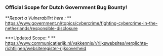 ### Official Scope for Dutch Government Bug Bounty!

***Report a Vulnerabilirt here :* **
https://www.government.nl/topics/cybercrime/fighting-cybercrime-in-the-netherlands/responsible-disclosure

***Updated Scope: * **
https://www.communicatierijk.nl/vakkennis/r/rijkswebsites/verplichte-richtlijnen/websiteregister-rijksoverheid
